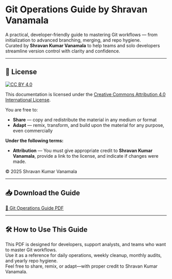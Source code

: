 # Git Operations Guide by Shravan Vanamala

A practical, developer-friendly guide to mastering Git workflows — from initialization to advanced branching, merging, and repo hygiene.  
Curated by **Shravan Kumar Vanamala** to help teams and solo developers streamline version control with clarity and confidence.

---

## 📘 License

[![CC BY 4.0](https://img.shields.io/badge/License-CC%20BY%204.0-lightgrey.svg)](https://creativecommons.org/licenses/by/4.0/)

This documentation is licensed under the [Creative Commons Attribution 4.0 International License](https://creativecommons.org/licenses/by/4.0/).

You are free to:
- **Share** — copy and redistribute the material in any medium or format  
- **Adapt** — remix, transform, and build upon the material for any purpose, even commercially  

**Under the following terms:**
- **Attribution** — You must give appropriate credit to **Shravan Kumar Vanamala**, provide a link to the license, and indicate if changes were made.

© 2025 Shravan Kumar Vanamala

---

## 📥 Download the Guide

[📘 Git Operations Guide PDF](Git_Operations_Guide.pdf)

---

## 🛠️ How to Use This Guide

This PDF is designed for developers, support analysts, and teams who want to master Git workflows.  
Use it as a reference for daily operations, weekly cleanup, monthly audits, and yearly repo hygiene.  
Feel free to share, remix, or adapt—with proper credit to Shravan Kumar Vanamala.
